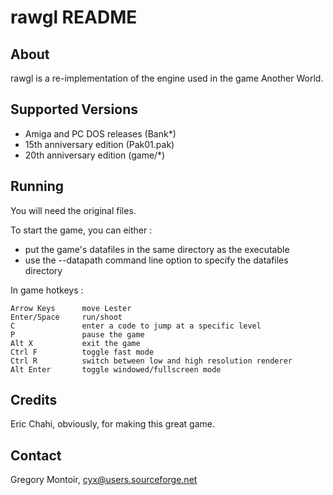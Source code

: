 
# rawgl README

## About

rawgl is a re-implementation of the engine used in the game Another World.  

## Supported Versions

- Amiga and PC DOS releases (Bank*)
- 15th anniversary edition (Pak01.pak)
- 20th anniversary edition (game/*)

## Running

You will need the original files.

To start the game, you can either :  
- put the game's datafiles in the same directory as the executable  
- use the --datapath command line option to specify the datafiles directory  

In game hotkeys :

    Arrow Keys      move Lester
    Enter/Space     run/shoot
    C               enter a code to jump at a specific level
    P               pause the game 
    Alt X           exit the game 
    Ctrl F          toggle fast mode 
    Ctrl R          switch between low and high resolution renderer 
    Alt Enter       toggle windowed/fullscreen mode 

## Credits

Eric Chahi, obviously, for making this great game.

## Contact

Gregory Montoir, cyx@users.sourceforge.net

